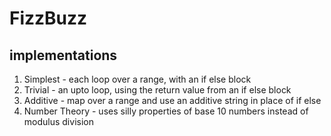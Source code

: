 # FizzBuzz
## implementations
1. Simplest - each loop over a range, with an if else block
2. Trivial - an upto loop, using the return value from an if else block
3. Additive - map over a range and use an additive string in place of if else
4. Number Theory - uses silly properties of base 10 numbers instead of modulus division
